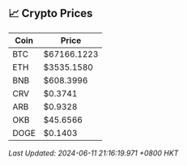 ## 📈 Crypto Prices

| Coin | Price |
| ---- | ----- |
| BTC | $67166.1223 |
| ETH | $3535.1580 |
| BNB | $608.3996 |
| CRV | $0.3741 |
| ARB | $0.9328 |
| OKB | $45.6566 |
| DOGE | $0.1403 |

_Last Updated: 2024-06-11 21:16:19.971 +0800 HKT_